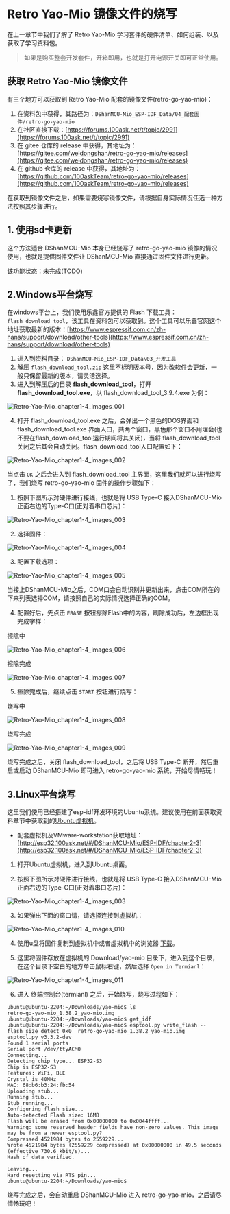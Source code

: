 # Retro Yao-Mio 镜像文件的烧写

在上一章节中我们了解了 Retro Yao-Mio 学习套件的硬件清单、如何组装、以及获取了学习资料包。

> 如果是购买整套开发套件，开箱即用，也就是打开电源开关即可正常使用。

## 获取 Retro Yao-Mio 镜像文件

有三个地方可以获取到 Retro Yao-Mio 配套的镜像文件(retro-go-yao-mio)：

1. 在资料包中获得，其路径为：`DShanMCU-Mio_ESP-IDF_Data/04_配套固件/retro-go-yao-mio`
2. 在社区直接下载：[https://forums.100ask.net/t/topic/2991](https://forums.100ask.net/t/topic/2991)
3. 在 gitee 仓库的 release 中获得，其地址为：[https://gitee.com/weidongshan/retro-go-yao-mio/releases](https://gitee.com/weidongshan/retro-go-yao-mio/releases)
4. 在 github 仓库的 release 中获得，其地址为：[https://github.com/100askTeam/retro-go-yao-mio/releases](https://github.com/100askTeam/retro-go-yao-mio/releases)


在获取到镜像文件之后，如果需要烧写镜像文件，请根据自身实际情况任选一种方法按照其步骤进行。

## 1. 使用sd卡更新

这个方法适合 DShanMCU-Mio 本身已经烧写了 retro-go-yao-mio 镜像的情况使用，也就是提供固件文件让 DShanMCU-Mio 直接通过固件文件进行更新。

该功能状态：未完成(TODO)

## 2.Windows平台烧写

在windows平台上，我们使用乐鑫官方提供的 Flash 下载工具：`flash_download_tool`，该工具在资料包可以获取到。这个工具可以乐鑫官网这个地址获取最新的版本：[https://www.espressif.com.cn/zh-hans/support/download/other-tools](https://www.espressif.com.cn/zh-hans/support/download/other-tools)

1. 进入到资料目录： `DShanMCU-Mio_ESP-IDF_Data\03_开发工具`
2. 解压 `flash_download_tool.zip` 这里不标明版本号，因为改软件会更新，一般只保留最新的版本，请灵活选择。
3. 进入到解压后的目录 **flash_download_tool**，打开 **flash_download_tool.exe**，以 flash_download_tool_3.9.4.exe 为例：

![Retro-Yao-Mio_chapter1-4_images_001](_images/chapter1_images/Retro-Yao-Mio_chapter1-4_images_001.jpg)

4. 打开 flash_download_tool.exe 之后，会弹出一个黑色的DOS界面和 flash_download_tool.exe 界面入口，共两个窗口，黑色那个窗口不用理会(也不要在flash_download_tool运行期间将其关闭)，当将 flash_download_tool 关闭之后其会自动关闭。flash_download_tool入口配置如下：

![Retro-Yao-Mio_chapter1-4_images_002](_images/chapter1_images/Retro-Yao-Mio_chapter1-4_images_002.jpg)

当点击 `OK` 之后会进入到 flash_download_tool 主界面，这里我们就可以进行烧写了，我们烧写 retro-go-yao-mio 固件的操作步骤如下：

1. 按照下图所示对硬件进行接线，也就是将 USB Type-C 接入DShanMCU-Mio 正面右边的Type-C口(正对着串口芯片)：

![Retro-Yao-Mio_chapter1-4_images_003](_images/chapter1_images/Retro-Yao-Mio_chapter1-4_images_003.jpg)

2. 选择固件：

![Retro-Yao-Mio_chapter1-4_images_004](_images/chapter1_images/Retro-Yao-Mio_chapter1-4_images_004.jpg)

3. 配置下载选项：

![Retro-Yao-Mio_chapter1-4_images_005](_images/chapter1_images/Retro-Yao-Mio_chapter1-4_images_005.jpg)

当接上DShanMCU-Mio之后，COM口会自动识别并更新出来，点击COM所在的下来列表选择COM，请按照自己的实际情况选择正确的COM。

4. 配置好后，先点击 `ERASE` 按钮擦除Flash中的内容，刷除成功后，左边框出现完成字样：

擦除中

![Retro-Yao-Mio_chapter1-4_images_006](_images/chapter1_images/Retro-Yao-Mio_chapter1-4_images_006.jpg)

擦除完成

![Retro-Yao-Mio_chapter1-4_images_007](_images/chapter1_images/Retro-Yao-Mio_chapter1-4_images_007.jpg)

5. 擦除完成后，继续点击 `START` 按钮进行烧写：

烧写中

![Retro-Yao-Mio_chapter1-4_images_008](_images/chapter1_images/Retro-Yao-Mio_chapter1-4_images_008.jpg)

烧写完成

![Retro-Yao-Mio_chapter1-4_images_009](_images/chapter1_images/Retro-Yao-Mio_chapter1-4_images_009.jpg)

烧写完成之后，关闭 flash_download_tool，之后将 USB Type-C 断开，然后重启或启动 DShanMCU-Mio 即可进入 retro-go-yao-mio 系统，开始尽情畅玩！

## 3.Linux平台烧写

这里我们使用已经搭建了esp-idf开发环境的Ubuntu系统。建议使用在前面获取资料章节中获取到的[Ubuntu虚拟机](http://esp32.100ask.net/#/DShanMCU-Mio/ESP-IDF/chapter2-3)。

- 配套虚拟机及VMware-workstation获取地址：[http://esp32.100ask.net/#/DShanMCU-Mio/ESP-IDF/chapter2-3](http://esp32.100ask.net/#/DShanMCU-Mio/ESP-IDF/chapter2-3)

1. 打开Ubuntu虚拟机，进入到Ubuntu桌面。

2. 按照下图所示对硬件进行接线，也就是将 USB Type-C 接入DShanMCU-Mio 正面右边的Type-C口(正对着串口芯片)：

![Retro-Yao-Mio_chapter1-4_images_003](_images/chapter1_images/Retro-Yao-Mio_chapter1-4_images_003.jpg)

3. 如果弹出下面的窗口请，请选择连接到虚拟机：

![Retro-Yao-Mio_chapter1-4_images_010](_images/chapter1_images/Retro-Yao-Mio_chapter1-4_images_010.jpg)

4. 使用u盘将固件复制到虚拟机中或者虚拟机中的浏览器 [下载](#获取-retro-yao-mio-镜像文件)。

5. 这里将固件存放在虚拟机的 Download/yao-mio 目录下，进入到这个目录，在这个目录下空白的地方单击鼠标右键，然后选择 `Open in Termianl`：

![Retro-Yao-Mio_chapter1-4_images_011](_images/chapter1_images/Retro-Yao-Mio_chapter1-4_images_011.jpg)

6. 进入 终端控制台(termianl) 之后，开始烧写，烧写过程如下：

```shell
ubuntu@ubuntu-2204:~/Downloads/yao-mio$ ls
retro-go-yao-mio_1.38.2_yao-mio.img
ubuntu@ubuntu-2204:~/Downloads/yao-mio$ get_idf
ubuntu@ubuntu-2204:~/Downloads/yao-mio$ esptool.py write_flash --flash_size detect 0x0  retro-go-yao-mio_1.38.2_yao-mio.img 
esptool.py v3.3.2-dev
Found 1 serial ports
Serial port /dev/ttyACM0
Connecting...
Detecting chip type... ESP32-S3
Chip is ESP32-S3
Features: WiFi, BLE
Crystal is 40MHz
MAC: 68:b6:b3:24:fb:54
Uploading stub...
Running stub...
Stub running...
Configuring flash size...
Auto-detected Flash size: 16MB
Flash will be erased from 0x00000000 to 0x0044ffff...
Warning: some reserved header fields have non-zero values. This image may be from a newer esptool.py?
Compressed 4521984 bytes to 2559229...
Wrote 4521984 bytes (2559229 compressed) at 0x00000000 in 49.5 seconds (effective 730.6 kbit/s)...
Hash of data verified.

Leaving...
Hard resetting via RTS pin...
ubuntu@ubuntu-2204:~/Downloads/yao-mio$ 
```

烧写完成之后，会自动重启 DShanMCU-Mio 进入 retro-go-yao-mio，之后请尽情畅玩吧！
